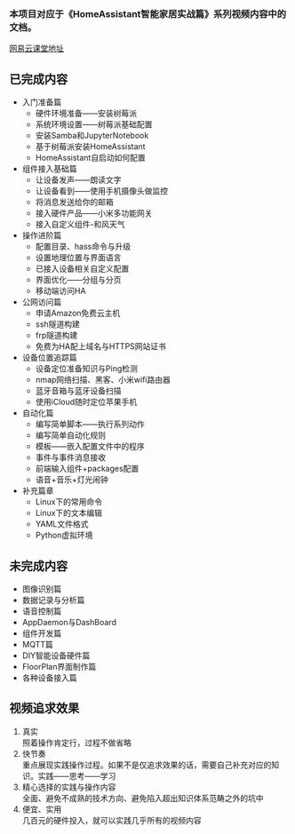 ### 本项目对应于《HomeAssistant智能家居实战篇》系列视频内容中的文档。
[网易云课堂地址](https://study.163.com/course/introduction/1006189053.htm)

## 已完成内容
- 入门准备篇
	- 硬件环境准备——安装树莓派
	- 系统环境设置——树莓派基础配置
	- 安装Samba和JupyterNotebook
	- 基于树莓派安装HomeAssistant
	- HomeAssistant自启动如何配置
- 组件接入基础篇
	- 让设备发声——朗读文字
	- 让设备看到——使用手机摄像头做监控
	- 将消息发送给你的邮箱
	- 接入硬件产品——小米多功能网关
	- 接入自定义组件-和风天气
- 操作进阶篇
	- 配置目录、hass命令与升级
	- 设置地理位置与界面语言
	- 已接入设备相关自定义配置
	- 界面优化——分组与分页
	- 移动端访问HA
- 公网访问篇
	- 申请Amazon免费云主机
	- ssh隧道构建
	- frp隧道构建
	- 免费为HA配上域名与HTTPS网站证书
- 设备位置追踪篇
	- 设备定位准备知识与Ping检测
	- nmap网络扫描、黑客、小米wifi路由器
	- 蓝牙音箱与蓝牙设备扫描
	- 使用iCloud随时定位苹果手机
- 自动化篇
	- 编写简单脚本——执行系列动作
	- 编写简单自动化规则
	- 模板——嵌入配置文件中的程序
	- 事件与事件消息接收
	- 前端输入组件+packages配置
	- 语音+音乐+灯光闹钟
- 补充篇章
	- Linux下的常用命令
	- Linux下的文本编辑
	- YAML文件格式
	- Python虚拟环境

## 未完成内容
- 图像识别篇
- 数据记录与分析篇
- 语音控制篇
- AppDaemon与DashBoard
- 组件开发篇
- MQTT篇
- DIY智能设备硬件篇
- FloorPlan界面制作篇
- 各种设备接入篇

## 视频追求效果
1. 真实<br>
照着操作肯定行，过程不做省略
2. 快节奏<br>
重点展现实践操作过程。如果不是仅追求效果的话，需要自己补充对应的知识。实践——思考——学习
3. 精心选择的实践与操作内容<br>
全面、避免不成熟的技术方向、避免陷入超出知识体系范畴之外的坑中
4. 便宜、实用<br>
几百元的硬件投入，就可以实践几乎所有的视频内容

